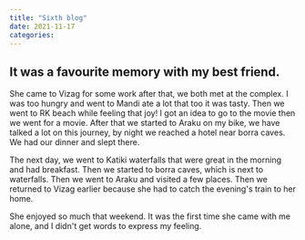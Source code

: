 ```yaml
---
title: "Sixth blog"
date: 2021-11-17
categories:
---
```


## It was a favourite memory with my best friend.

She came to Vizag for some work after that, we both met at the complex. I was too hungry and went to Mandi ate a lot that too it was tasty. Then we went to RK beach while feeling that joy! I got an idea to go to the movie then we went for a movie. After that we started to Araku on my bike, we have talked a lot on this journey, by night we reached a hotel near borra caves. We had our dinner and slept there.

The next day, we went to Katiki waterfalls that were great in the morning and had breakfast. Then we started to borra caves, which is next to waterfalls. Then we went to Araku and visited a few places. Then we returned to Vizag earlier because she had to catch the evening's train to her home.

She enjoyed so much that weekend. It was the first time she came with me alone, and I didn't get words to express my feeling.